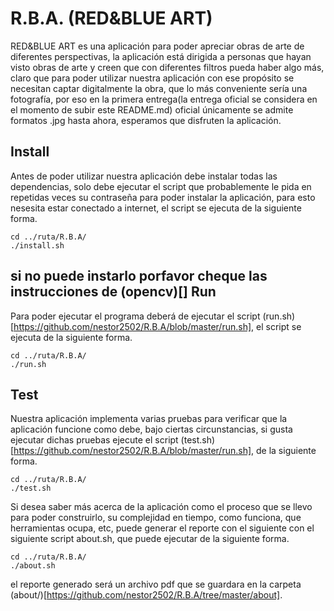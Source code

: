 R.B.A. (RED&BLUE ART)
=====================
RED&BLUE ART es una aplicación para poder apreciar obras de arte de diferentes perspectivas, la aplicación está dirigida a personas que hayan visto obras de arte y creen que con diferentes filtros pueda haber algo más, claro que para poder utilizar nuestra aplicación con ese propósito se necesitan captar digitalmente la obra, que lo más conveniente sería una fotografía, por eso en la primera entrega(la entrega oficial se considera en el momento de subir este README.md) oficial únicamente se admite formatos .jpg hasta ahora, esperamos que disfruten la aplicación.

Install
-------
Antes de poder utilizar nuestra aplicación debe instalar todas las dependencias, solo debe ejecutar el script 
que probablemente le pida en repetidas veces su contraseña para poder instalar la aplicación, para esto nesesita estar conectado a internet, el script se ejecuta de la siguiente forma.
```
cd ../ruta/R.B.A/
./install.sh
```
si no puede instarlo porfavor cheque las instrucciones de (opencv)[]
Run
---
Para poder ejecutar el programa deberá de ejecutar el script (run.sh)[https://github.com/nestor2502/R.B.A/blob/master/run.sh], el script se ejecuta de la siguiente forma.
```
cd ../ruta/R.B.A/
./run.sh
```

Test
----
Nuestra aplicación implementa varias pruebas para verificar que la aplicación funcione como debe, bajo ciertas circunstancias, si gusta ejecutar dichas pruebas ejecute el script
(test.sh)[https://github.com/nestor2502/R.B.A/blob/master/run.sh], de la siguiente forma.
```
cd ../ruta/R.B.A/
./test.sh
```
Si desea saber más acerca de la aplicación como el proceso que se llevo para poder construirlo, su complejidad en tiempo, como funciona, que herramientas ocupa, etc, puede generar el reporte con el siguiente con el siguiente script about.sh, que puede ejecutar de la siguiente forma.
```
cd ../ruta/R.B.A/
./about.sh
```
el reporte generado será un archivo pdf que se guardara en la carpeta (about/)[https://github.com/nestor2502/R.B.A/tree/master/about].